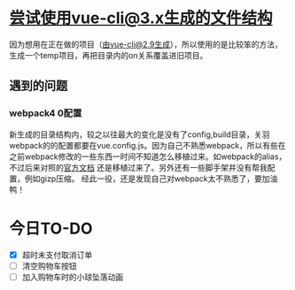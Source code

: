 # 尝试使用vue-cli@3.x生成的文件结构
因为想用在正在做的项目（由vue-cli@2.9生成），所以使用的是比较笨的方法，生成一个temp项目，再把目录内的on关系覆盖进旧项目。
## 遇到的问题
### webpack4 0配置
新生成的目录结构内，较之以往最大的变化是没有了config,build目录，关羽webpack的的配置都要在vue.config.js。因为自己不熟悉webpack，所以有些在之前webpack修改的一些东西一时间不知道怎么移植过来。如webpack的alias，不过后来对照的[官方文档](https://cli.vuejs.org/zh/)
还是移植过来了。另外还有一些脚手架并没有帮我配置，例如gizp压缩。
经此一役，还是发现自己对webpack太不熟悉了，要加油鸭！
# 今日TO-DO
- [x] 超时未支付取消订单
- [ ] 清空购物车按钮
- [ ] 加入购物车时的小球坠落动画
